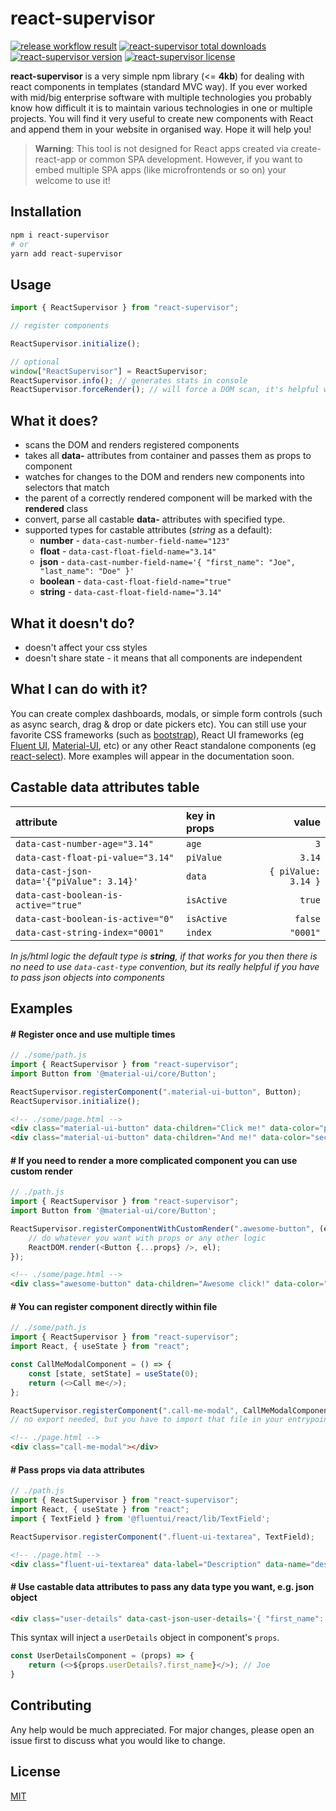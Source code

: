 # react-supervisor

<p>
    <a target="_blank" rel="noopener noreferrer" href="https://github.com/michaldoda/react-supervisor/actions/workflows/release.yml/badge.svg"><img src="https://github.com/michaldoda/react-supervisor/actions/workflows/release.yml/badge.svg" alt="release workflow result" style="max-width:100%;"></a>
    <a target="_blank" href="https://www.npmjs.com/package/react-supervisor"><img src="https://flat.badgen.net/npm/dt/react-supervisor" alt="react-supervisor total downloads" /></a>
    <a target="_blank" href="https://www.npmjs.com/package/react-supervisor"><img src="https://flat.badgen.net/npm/v/react-supervisor" alt="react-supervisor version" /></a>
    <a target="_blank" href="https://www.npmjs.com/package/react-supervisor"><img src="https://flat.badgen.net/npm/license/react-supervisor" alt="react-supervisor license" /></a>
</p>

**react-supervisor** is a very simple npm library (<= **4kb**) for dealing with react components in templates (standard MVC way). If you ever worked with mid/big enterprise software with multiple technologies you probably know how difficult it is to maintain various technologies in one or multiple projects. You will find it very useful to create new components with React and append them in your website in organised way. Hope it will help you!  

>**Warning**: This tool is not designed for React apps created via create-react-app or common SPA development. However, if you want to embed multiple SPA apps (like microfrontends or so on) your welcome to use it!


## Installation

```bash
npm i react-supervisor
# or 
yarn add react-supervisor
```

## Usage
```javascript
import { ReactSupervisor } from "react-supervisor";

// register components

ReactSupervisor.initialize();

// optional
window["ReactSupervisor"] = ReactSupervisor;
ReactSupervisor.info(); // generates stats in console
ReactSupervisor.forceRender(); // will force a DOM scan, it's helpful with dynamically created nodes

````

## What it does?
* scans the DOM and renders registered components
* takes all **data-** attributes from container and passes them as props to component
* watches for changes to the DOM and renders new components into selectors that match
* the parent of a correctly rendered component will be marked with the **rendered** class
* convert, parse all castable **data-** attributes with specified type.
* supported types for castable attributes (*string* as a default):
    * **number** - `data-cast-number-field-name="123"`
    * **float** - `data-cast-float-field-name="3.14"`
    * **json** - `data-cast-number-field-name='{ "first_name": "Joe", "last_name": "Doe" }'`
    * **boolean** - `data-cast-float-field-name="true"`
    * **string** - `data-cast-float-field-name="3.14"`
    

## What it doesn't do?
* doesn't affect your css styles
* doesn't share state - it means that all components are independent

## What I can do with it?
You can create complex dashboards, modals, or simple form controls (such as async search, drag & drop or date pickers etc). You can still use your favorite CSS frameworks (such as [bootstrap](https://getbootstrap.com/)), React UI frameworks (eg [Fluent UI](https://developer.microsoft.com/en-us/fluentui), [Material-UI](https://material-ui.com/), etc) or any other React standalone components (eg [react-select](https://react-select.com/)). More examples will appear in the documentation soon.

## Castable data attributes table

| attribute | key in props | value |
| :---                                      |     :---  |          ---:       |
| `data-cast-number-age="3.14"`             | `age`     | `3`                 |
| `data-cast-float-pi-value="3.14"`         | `piValue` | `3.14`              |
| `data-cast-json-data='{"piValue": 3.14}'` | `data`    | `{ piValue: 3.14 }` |
| `data-cast-boolean-is-active="true"`      | `isActive`| `true`              |
| `data-cast-boolean-is-active="0"`         | `isActive`| `false`             |
| `data-cast-string-index="0001"`           | `index`   |  `"0001"`           |

*In js/html logic the default type is **string**, if that works for you then there is no need to use `data-cast-type` convention, but its really helpful if you have to pass json objects into components* 

## Examples

#### # Register once and use multiple times
```javascript
// ./some/path.js
import { ReactSupervisor } from "react-supervisor";
import Button from '@material-ui/core/Button';

ReactSupervisor.registerComponent(".material-ui-button", Button);
ReactSupervisor.initialize();
``` 

```html
<!-- ./some/page.html -->
<div class="material-ui-button" data-children="Click me!" data-color="primary"></div>
<div class="material-ui-button" data-children="And me!" data-color="secondary"></div>
```

#### # If you need to render a more complicated component you can use custom render
```javascript
// ./path.js
import { ReactSupervisor } from "react-supervisor";
import Button from '@material-ui/core/Button';

ReactSupervisor.registerComponentWithCustomRender(".awesome-button", (el, props) => {
    // do whatever you want with props or any other logic
    ReactDOM.render(<Button {...props} />, el);
});
``` 

```html
<!-- ./some/page.html -->
<div class="awesome-button" data-children="Awesome click!" data-color="primary"></div>
```

#### # You can register component directly within file
```javascript
// ./some/path.js
import { ReactSupervisor } from "react-supervisor";
import React, { useState } from "react";

const CallMeModalComponent = () => {
    const [state, setState] = useState(0);
    return (<>Call me</>);
};

ReactSupervisor.registerComponent(".call-me-modal", CallMeModalComponent);
// no export needed, but you have to import that file in your entrypoint
``` 

```html
<!-- ./page.html -->
<div class="call-me-modal"></div>
```


#### # Pass props via data attributes
```javascript
// ./path.js
import { ReactSupervisor } from "react-supervisor";
import React, { useState } from "react";
import { TextField } from '@fluentui/react/lib/TextField';

ReactSupervisor.registerComponent(".fluent-ui-textarea", TextField);
``` 

```html
<!-- ./page.html -->
<div class="fluent-ui-textarea" data-label="Description" data-name="description" data-rows="3"></div>
```

#### # Use castable data attributes to pass any data type you want, e.g. json object

```html
<div class="user-details" data-cast-json-user-details='{ "first_name": "Joe", "age": 256 }'></div>
```
This syntax will inject a `userDetails` object in component's `props`. 
```javascript
const UserDetailsComponent = (props) => {
    return (<>${props.userDetails?.first_name}</>); // Joe
}
```


## Contributing
Any help would be much appreciated. For major changes, please open an issue first to discuss what you would like to change.

## License
[MIT](https://choosealicense.com/licenses/mit/)